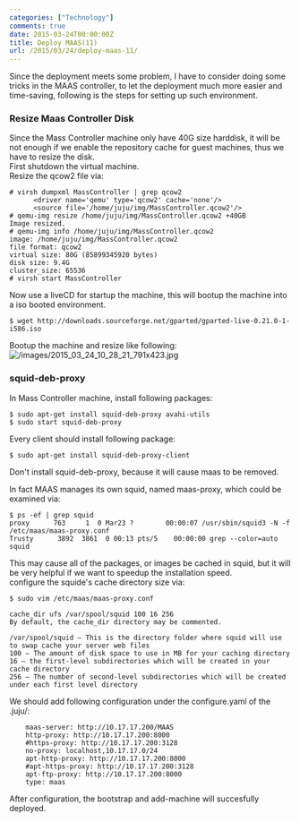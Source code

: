 ```yaml
---
categories: ["Technology"]
comments: true
date: 2015-03-24T00:00:00Z
title: Deploy MAAS(11)
url: /2015/03/24/deploy-maas-11/
---
```


Since the deployment meets some problem, I have to consider doing some tricks in the MAAS controller, to let the deployment much more easier and time-saving, following is the steps for setting up such environment.    
### Resize Maas Controller Disk
Since the Mass Controller machine only have 40G size harddisk, it will be not enough if we enable the repository cache for guest machines, thus we have to resize the disk.    
First shutdown the virtual machine.     
Resize the qcow2 file via:     

```
# virsh dumpxml MassController | grep qcow2
      <driver name='qemu' type='qcow2' cache='none'/>
      <source file='/home/juju/img/MassController.qcow2'/>
# qemu-img resize /home/juju/img/MassController.qcow2 +40GB
Image resized.
# qemu-img info /home/juju/img/MassController.qcow2
image: /home/juju/img/MassController.qcow2
file format: qcow2
virtual size: 80G (85899345920 bytes)
disk size: 9.4G
cluster_size: 65536
# virsh start MassController

```
Now use a liveCD for startup the machine, this will bootup the machine into a iso booted environment.    

```
$ wget http://downloads.sourceforge.net/gparted/gparted-live-0.21.0-1-i586.iso

```
Bootup the machine and resize like following:    
![/images/2015_03_24_10_28_21_791x423.jpg](/images/2015_03_24_10_28_21_791x423.jpg)     

### squid-deb-proxy
In Mass Controller machine, install following packages:    

```
$ sudo apt-get install squid-deb-proxy avahi-utils
$ sudo start squid-deb-proxy

```
Every client should install following package:    

```
$ sudo apt-get install squid-deb-proxy-client

```
Don't install squid-deb-proxy, because it will cause maas to be removed.    

In fact MAAS manages its own squid, named maas-proxy, which could be examined via:     

```
$ ps -ef | grep squid
proxy      763     1  0 Mar23 ?        00:00:07 /usr/sbin/squid3 -N -f /etc/maas/maas-proxy.conf
Trusty      3892  3861  0 00:13 pts/5    00:00:00 grep --color=auto squid

```
This may cause all of the packages, or images be cached in squid, but it will be very helpful if we want to speedup the installation speed.   
configure the squide's cache directory size via:    

```
$ sudo vim /etc/maas/maas-proxy.conf

cache_dir ufs /var/spool/squid 100 16 256
By default, the cache_dir directory may be commented.

/var/spool/squid – This is the directory folder where squid will use to swap cache your server web files
100 – The amount of disk space to use in MB for your caching directory
16 – the first-level subdirectories which will be created in your cache directory
256 – The number of second-level subdirectories which will be created under each first level directory

```
We should add following configuration under the configure.yaml of the .juju/:     

```
    maas-server: http://10.17.17.200/MAAS
    http-proxy: http://10.17.17.200:8000
    #https-proxy: http://10.17.17.200:3128
    no-proxy: localhost,10.17.17.0/24
    apt-http-proxy: http://10.17.17.200:8000
    #apt-https-proxy: http://10.17.17.200:3128
    apt-ftp-proxy: http://10.17.17.200:8000
    type: maas

```
After configuration, the bootstrap and add-machine will succesfully deployed.    


